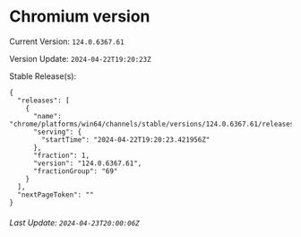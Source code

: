# Chromium version

Current Version: `124.0.6367.61`

Version Update: `2024-04-22T19:20:23Z`

Stable Release(s):
```
{
  "releases": [
    {
      "name": "chrome/platforms/win64/channels/stable/versions/124.0.6367.61/releases/1713813623",
      "serving": {
        "startTime": "2024-04-22T19:20:23.421956Z"
      },
      "fraction": 1,
      "version": "124.0.6367.61",
      "fractionGroup": "69"
    }
  ],
  "nextPageToken": ""
}
```

###### Last Update: `2024-04-23T20:00:06Z`
        
